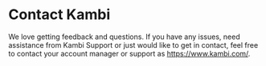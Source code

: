 # Contact Kambi

We love getting feedback and questions. If you have any issues, need assistance from Kambi Support or just would like to get in contact, feel free to contact your account manager or support as https://www.kambi.com/.